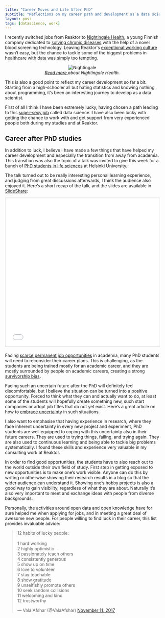 ```yaml
---
title: "Career Moves and Life After PhD"
subtitle: "Reflections on my career path and development as a data scientist"
layout: post
tags: [datascience, work]
---
```


I recently switched jobs from Reaktor to [Nightingale Health](https://nightingalehealth.com/), a young Finnish company dedicated to [solving chronic diseases](https://solve.mit.edu/challenges/chronic-diseases/solutions/23) with the help of a novel blood screening technology. Leaving Reaktor's [exceptional working culture](https://www.reaktor.com/blog/category/company-culture/) wasn’t easy, but the chance to tackle some of the biggest problems in healthcare with data was simply too tempting.

<center>
<img src="https://nightingalehealth.com/images/technology.svg" alt="Nightingale">
<br>
<em> <a href="https://nightingalehealth.com/">Read more </a>about Nightingale Health.</em>
</center>


This is also a good point to reflect my career development so far a bit. Starting from a high-schooler all but hating statistics and knowing nothing about programming, it’s been an interesting journey to develop as a data scientist.

First of all I think I have been extremely lucky, having chosen a path leading to this [super-sexy job](https://hbr.org/2012/10/data-scientist-the-sexiest-job-of-the-21st-century) called data science. I have also been lucky with getting the chance to work with and get support from very experienced people both during my studies and at Reaktor.


## Career after PhD studies

In addition to luck, I believe I have made a few things that have helped my career development and especially the transition from away from academia. This transition was also the topic of a talk was invited to give this week for a bunch of [PhD students in life sciences](http://www.helsinki.fi/health/PhD_Day2017/) at Helsinki University.

The talk turned out to be really interesting personal learning experience, and judging from great discussions afterwards, I think the audience also enjoyed it. Here’s a short recap of the talk, and the slides are available in <a href="//www.slideshare.net/ouzor/opportunities-for-life-after-phd" title="Opportunities for Life After PhD" target="_blank">SlideShare</a>:


<iframe src="//www.slideshare.net/slideshow/embed_code/key/5z2baHpEHRDDxH?startSlide=2" width="595" height="485" frameborder="0" marginwidth="0" marginheight="0" scrolling="no" style="border:1px solid #CCC; border-width:1px; margin-bottom:5px; max-width: 100%;" allowfullscreen> </iframe>


Facing [scarce permanent job opportunities](http://www.nature.com/news/many-junior-scientists-need-to-take-a-hard-look-at-their-job-prospects-1.22879) in academia, many PhD students will need to reconsider their career plans. This is challenging, as the students are being trained mostly for an academic career, and they are mostly surrounded by people on academic careers, creating a strong [survivorship bias](https://xkcd.com/1827/).

Facing such an uncertain future after the PhD will definitely feel discomfortable, but I believe the situation can be turned into a positive opportunity. Forced to think what they can and actually want to do, at least some of the students will hopefully create something new, such start companies or adopt job titles that do not yet exist. Here’s a great article on how to [embrace uncertainty](https://www.fastcompany.com/3030866/planning-your-future-is-pointless-the-how-and-why-of-embracing-uncert) in such situations.

I also want to emphasise that having experience in research, where they face inherent uncertainty in every new project and experiment, PhD students are well equipped to coping with this uncertainty also in their future careers. They are used to trying things, failing, and trying again. They are also used to continuous learning and being able to tackle big problems systematically. I found these skills and experience very valuable in my consulting work at Reaktor.

In order to find good opportunities, the students have to also reach out to the world outside their own field of study. First step in getting exposed to new opportunities is to make one’s work visible. Anyone can do this by writing or otherwise showing their research results in a blog so that the wider audience can understand it. Showing one’s hobby projects is also a good way to gain visibility, regardless of what they are about. Naturally it’s also very important to meet and exchange ideas with people from diverse backgrounds.

Personally, the activities around open data and open knowledge have for sure helped me when applying for jobs, and in meeting a great deal of awesome new people. For people willing to find luck in their career, this list provides invaluable advice:

<blockquote class="twitter-tweet" data-lang="en"><p lang="en" dir="ltr">12 habits of lucky people:<br><br>1 hard working<br>2 highly optimistic<br>3 passionately teach others<br>4 consistently generous<br>5 show up on time<br>6 love to volunteer<br>7 stay teachable<br>8 show gratitude<br>9 unselfishly promote others<br>10 seek random collisions<br>11 welcoming and kind <br>12 trustworthy</p>&mdash; Vala Afshar (@ValaAfshar) <a href="https://twitter.com/ValaAfshar/status/929392784808792064?ref_src=twsrc%5Etfw">November 11, 2017</a></blockquote> <script async src="https://platform.twitter.com/widgets.js" charset="utf-8"></script> 


